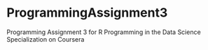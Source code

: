 # ProgrammingAssignment3
Programming Assignment 3 for R Programming in the Data Science Specialization on Coursera
